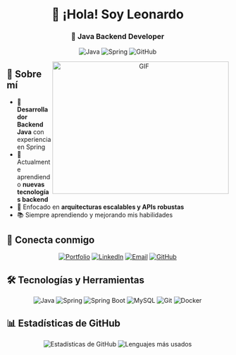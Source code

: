 <h1 align="center">👋 ¡Hola! Soy Leonardo</h1>
<h3 align="center">🚀 Java Backend Developer</h3>

<div align="center">
  
  ![Java](https://img.shields.io/badge/Java-ED8B00?style=for-the-badge&logo=java&logoColor=white)
  ![Spring](https://img.shields.io/badge/Spring-6DB33F?style=for-the-badge&logo=spring&logoColor=white)
  ![GitHub](https://img.shields.io/badge/GitHub-100000?style=for-the-badge&logo=github&logoColor=white)

</div>

<a target="_blank" align="center">
  <img align="right" height="300" width="400" alt="GIF" src="https://media.giphy.com/media/SWoSkN6DxTszqIKEqv/giphy.gif">
</a>

## 📌 Sobre mí

- 💼 **Desarrollador Backend Java** con experiencia en Spring
- 🌱 Actualmente aprendiendo **nuevas tecnologías backend**
- 🎯 Enfocado en **arquitecturas escalables y APIs robustas**
- 📚 Siempre aprendiendo y mejorando mis habilidades

## 🔗 Conecta conmigo

<div align="center">

[![Portfolio](https://img.shields.io/badge/Portfolio-%23000000.svg?style=for-the-badge&logo=react&logoColor=white)](https://alexander-arotinco-portfolio.onrender.com/)
[![LinkedIn](https://img.shields.io/badge/LinkedIn-%230077B5.svg?style=for-the-badge&logo=linkedin&logoColor=white)](https://www.linkedin.com/in/tu-perfil)
[![Email](https://img.shields.io/badge/Email-D14836?style=for-the-badge&logo=gmail&logoColor=white)](mailto:leonardoarcr@outlook.es)
[![GitHub](https://img.shields.io/badge/GitHub-100000?style=for-the-badge&logo=github&logoColor=white)](https://github.com/tu-usuario)

</div>

## 🛠️ Tecnologías y Herramientas

<div align="center">

![Java](https://img.shields.io/badge/Java-ED8B00?style=for-the-badge&logo=java&logoColor=white)
![Spring](https://img.shields.io/badge/Spring-6DB33F?style=for-the-badge&logo=spring&logoColor=white)
![Spring Boot](https://img.shields.io/badge/Spring_Boot-F2F4F9?style=for-the-badge&logo=spring-boot)
![MySQL](https://img.shields.io/badge/MySQL-005C84?style=for-the-badge&logo=mysql&logoColor=white)
![Git](https://img.shields.io/badge/Git-F05033?style=for-the-badge&logo=git&logoColor=white)
![Docker](https://img.shields.io/badge/Docker-2CA5E0?style=for-the-badge&logo=docker&logoColor=white)

</div>

## 📊 Estadísticas de GitHub

<div align="center">
  
  ![Estadísticas de GitHub](https://github-readme-stats.vercel.app/api?username=leonardoac12&show_icons=true&theme=radical)
  ![Lenguajes más usados](https://github-readme-stats.vercel.app/api/top-langs/?username=leonardoac12&layout=compact&theme=radical)

</div>
